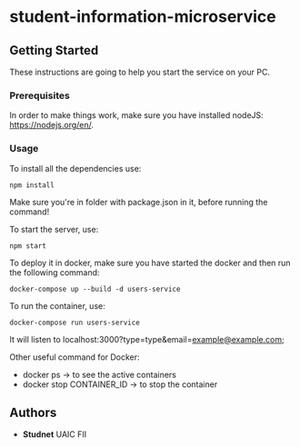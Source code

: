
  
  
# student-information-microservice 
  
## Getting Started  
These instructions are going to help you start the service on your PC.  
  
### Prerequisites  
  
In order to make things work, make sure you have installed nodeJS: https://nodejs.org/en/.  
  
### Usage  

To install all the dependencies use:
  
```  
npm install  
```  
Make sure you're in folder with package.json in it, before running the command!
  
To start the server, use:
```  
npm start
```  

To deploy it in docker, make sure you have started the docker and then run the following command:
```  
docker-compose up --build -d users-service
```  

To run the container, use:

```
docker-compose run users-service
```
It will listen to localhost:3000?type=type&email=example@example.com;

Other useful command for Docker:
- docker ps -> to see the active containers
- docker stop CONTAINER_ID -> to stop the container 


## Authors

* **Studnet** UAIC FII

